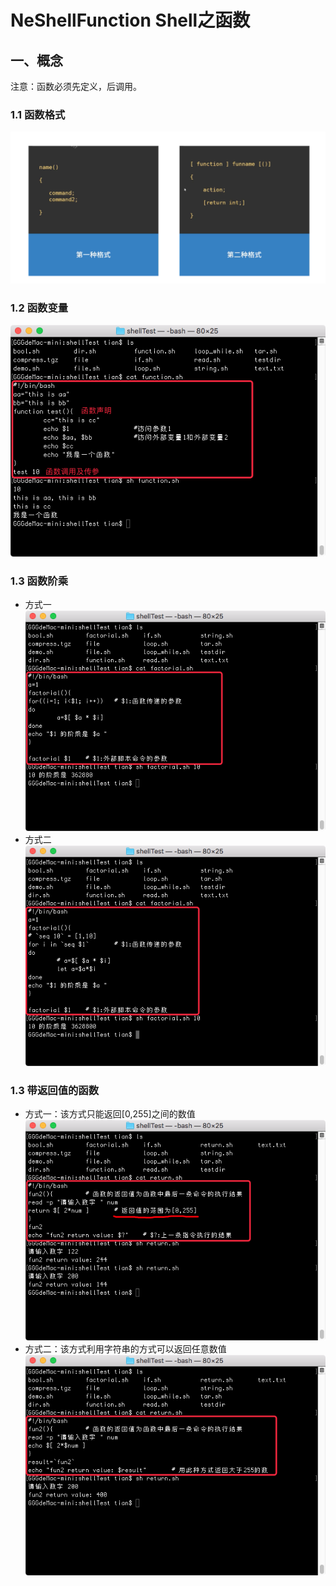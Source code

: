 # NeShellFunction Shell之函数

## 一、概念
注意：函数必须先定义，后调用。
### 1.1 函数格式
![image](https://github.com/tianyalu/NeShellFunction/blob/master/show/function.png)  

### 1.2 函数变量
![image](https://github.com/tianyalu/NeShellFunction/blob/master/show/function_variable.png)  

### 1.3 函数阶乘
* 方式一  
![image](https://github.com/tianyalu/NeShellFunction/blob/master/show/function_factorial1.png)  
* 方式二  
![image](https://github.com/tianyalu/NeShellFunction/blob/master/show/function_factorial2.png)  

### 1.3 带返回值的函数
* 方式一：该方式只能返回[0,255]之间的数值  
![image](https://github.com/tianyalu/NeShellFunction/blob/master/show/function_return1.png)  
* 方式二：该方式利用字符串的方式可以返回任意数值 
![image](https://github.com/tianyalu/NeShellFunction/blob/master/show/function_return2.png)  
